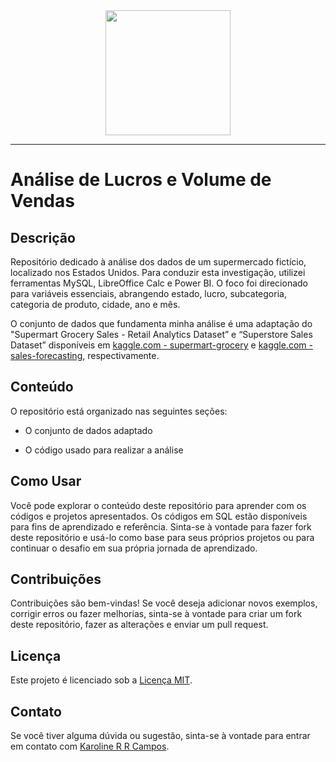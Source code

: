 <div id="header" align="center">
  <img src="https://media.giphy.com/media/J4qfGGPz5YA8zEKBDM/giphy.gif" width="200"/>
 </div>

---
# Análise de Lucros e Volume de Vendas

## Descrição

Repositório dedicado à análise dos dados de um supermercado fictício, localizado nos Estados Unidos. Para conduzir esta investigação, utilizei ferramentas MySQL, LibreOffice Calc e Power BI. O foco foi direcionado para variáveis essenciais, abrangendo estado, lucro, subcategoria, categoria de produto, cidade, ano e mês. 

O conjunto de dados que fundamenta minha análise é uma adaptação do "Supermart Grocery Sales - Retail Analytics Dataset” e “Superstore Sales Dataset” disponíveis em [kaggle.com - supermart-grocery](https://www.kaggle.com/datasets/mohamedharris/supermart-grocery-sales-retail-analytics-dataset/data) e [kaggle.com - sales-forecasting](https://www.kaggle.com/datasets/rohitsahoo/sales-forecasting), respectivamente.

## Conteúdo

O repositório está organizado nas seguintes seções:

* O conjunto de dados adaptado 

* O código usado para realizar a análise

## Como Usar

Você pode explorar o conteúdo deste repositório para aprender com os códigos e projetos apresentados. Os códigos em SQL estão disponíveis para fins de aprendizado e referência. Sinta-se à vontade para fazer fork deste repositório e usá-lo como base para seus próprios projetos ou para continuar o desafio em sua própria jornada de aprendizado.

## Contribuições

Contribuições são bem-vindas! Se você deseja adicionar novos exemplos, corrigir erros ou fazer melhorias, sinta-se à vontade para criar um fork deste repositório, fazer as alterações e enviar um pull request.

## Licença

Este projeto é licenciado sob a [Licença MIT](LICENSE).

## Contato

Se você tiver alguma dúvida ou sugestão, sinta-se à vontade para entrar em contato com [Karoline R R Campos](https://github.com/karolrrcampos).
